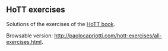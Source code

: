 ## HoTT exercises

Solutions of the exercises of the [HoTT book](http://homotopytypetheory.org/book/).

Browsable version: http://paolocapriotti.com/hott-exercises/all-exercises.html.
